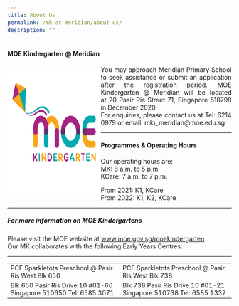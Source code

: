 ```yaml
---
title: About Us
permalink: /mk-at-meridian/about-us/
description: ""
---
```

#### MOE Kindergarten @ Meridian
<img src="/images/MK@Meridian/MK%20Logo.png" alt="Girl in a jacket" style="width:210px;height:300px; float:left"> 
<p align = "justify">You may approach Meridian Primary School to seek assistance or submit an application after the registration period.
MOE Kindergarten @ Meridian will be located at 20 Pasir Ris Street 71, Singapore 518798 in December 2020.<br>
For enquiries, please contact us at Tel: 6214 0979
or email: mk\_meridian@moe.edu.sg</p>
<hr>

#### Programmes & Operating Hours
Our operating hours are:<br>
MK: 8 a.m. to 5 p.m. <br>
KCare: 7 a.m. to 7 p.m.

From 2021: K1, KCare  
From 2022: K1, K2, KCare
<hr>

##### For more information on MOE Kindergartens
Please visit the MOE website at www.moe.gov.sg/moekindergarten  
Our MK collaborates with the following Early Years Centres:
<hr>

<table style="width:100%">
  <tr>
    <td>PCF Sparkletots Preschool  
@ Pasir Ris West Blk 650</td>
    <td>PCF Sparkletots Preschool  
@ Pasir Ris West Blk 738</td>
  </tr>
  <tr>
    <td>Blk 650 Pasir Ris Drive 10 #01-66  
Singapore 510650  
Tel: 6585 3071</td>
    <td>Blk 738 Pasir Ris Drive 10 #01-21  
Singapore 510738  
Tel: 6585 1337</td>
  </tr>
</table>